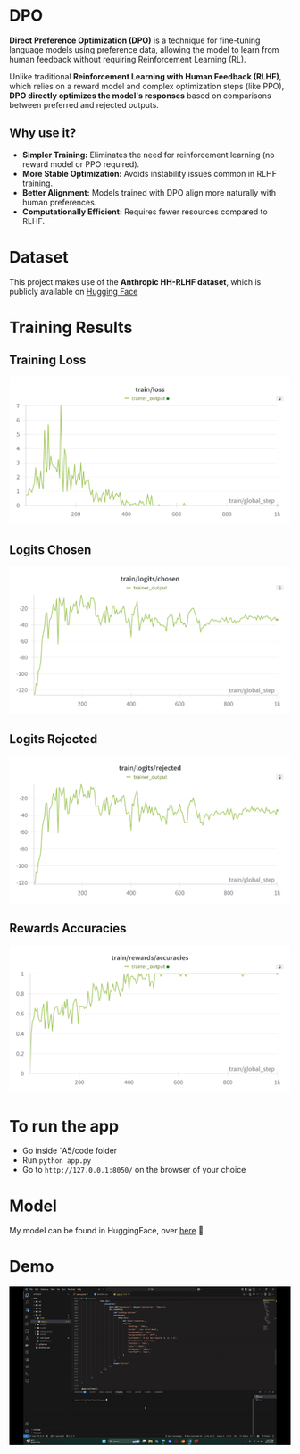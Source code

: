 # DPO
**Direct Preference Optimization (DPO)** is a technique for fine-tuning language models using preference data, allowing the model to learn from human feedback without requiring Reinforcement Learning (RL).  

Unlike traditional **Reinforcement Learning with Human Feedback (RLHF)**, which relies on a reward model and complex optimization steps (like PPO), **DPO directly optimizes the model's responses** based on comparisons between preferred and rejected outputs.

## Why use it?
- **Simpler Training:** Eliminates the need for reinforcement learning (no reward model or PPO required).  
- **More Stable Optimization:** Avoids instability issues common in RLHF training.  
- **Better Alignment:** Models trained with DPO align more naturally with human preferences.  
- **Computationally Efficient:** Requires fewer resources compared to RLHF.  

# Dataset
This project makes use of the **Anthropic HH-RLHF dataset**, which is publicly available on [Hugging Face](https://huggingface.co/datasets/Anthropic/hh-rlhf)

# Training Results

## Training Loss
![](https://github.com/Bidhan-Bajracharya/NLP/blob/main/A5/static/trainLoss.png)

## Logits Chosen
![](https://github.com/Bidhan-Bajracharya/NLP/blob/main/A5/static/logitsChosen.png)

## Logits Rejected
![](https://github.com/Bidhan-Bajracharya/NLP/blob/main/A5/static/logitsRejected.png)

## Rewards Accuracies
![](https://github.com/Bidhan-Bajracharya/NLP/blob/main/A5/static/rewardsAccuracies.png)

# To run the app
- Go inside `A5/code folder
- Run `python app.py`
- Go to `http://127.0.0.1:8050/` on the browser of your choice

# Model
My model can be found in HuggingFace, over [here](https://huggingface.co/bidhan-ait/gpt2-a5) 🤗

# Demo
![](https://github.com/Bidhan-Bajracharya/NLP/blob/main/A5/static/demo.gif)
